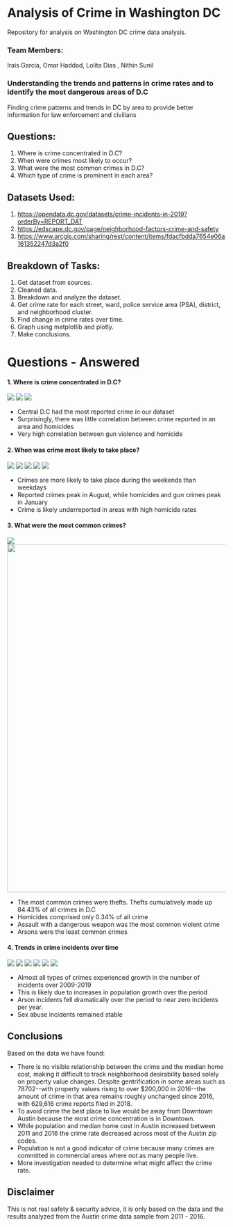 # Analysis of Crime in Washington DC
Repository for analysis on Washington DC crime data analysis.


### Team Members: 

Irais Garcia, Omar Haddad, Lolita Dias , Nithin Sunil

### Understanding the trends and patterns in crime rates and to identify the most dangerous areas of D.C
Finding crime patterns and trends in DC by area to provide better information for law enforcement and civilians

## Questions:
1. Where is crime concentrated in D.C? 
2. When were crimes most likely to occur?
3. What were the most common crimes in D.C? 
4. Which type of crime is prominent in each area? 

## Datasets Used: 
 1. https://opendata.dc.gov/datasets/crime-incidents-in-2019?orderBy=REPORT_DAT
 2. https://edscape.dc.gov/page/neighborhood-factors-crime-and-safety
 3. https://www.arcgis.com/sharing/rest/content/items/fdacfbdda7654e06a161352247d3a2f0

## Breakdown of Tasks:

1. Get dataset from sources.
2. Cleaned data.
3. Breakdown and analyze the dataset.
4. Get crime rate for each street, ward, police service area (PSA), district, and neighborhood cluster.  
5. Find change in crime rates over time. 
7. Graph using matplotlib and plotly.
8. Make conclusions.


# Questions - Answered

#### 1. Where is crime concentrated in D.C? 

<img src="Images/density.png">
<img src="Images/crimes_district.png">
<img src="Images/crimes_ward.png">


* Central D.C had the most reported crime in our dataset
* Surprisingly, there was little correlation between crime reported in an area and homicides
* Very high correlation between gun violence and homicide

#### 2. When was crime most likely to take place?
<img src="Images/crimes_day.png">
<img src="Images/crimes_month.png">
<img src="Images/gun_crimes_month.png">
<img src="Images/hom_crimes_month.png">
<img src="Images/crimes_month.png">


* Crimes are more likely to take place during the weekends than weekdays
* Reported crimes peak in August, while homicides and gun crimes peak in January
* Crime is likely underreported in areas with high homicide rates

#### 3. What were the most common crimes?

<img src="/Images/type_crimes.png">
<img src="/Images/type_crimes_number.png" width= 800>

* The most common crimes were thefts. Thefts cumulatively made up 84.43% of all crimes in D.C 
* Homicides comprised only 0.34% of all crime
* Assault with a dangerous weapon was the most common violent crime
* Arsons were the least common crimes

#### 4. Trends in crime incidents over time

<img src="/Images/trend_homicide.png">
<img src="/Images/trend_assault.png">
<img src="/Images/trend_abuse.png">
<img src="/Images/trend_robbery.png">
<img src="/Images/trend_theft_other.png">
<img src="/Images/trend_arson.png">




* Almost all types of crimes experienced growth in the number of incidents over 2009-2019 
* This is likely due to increases in population growth over the period
* Arson incidents fell dramatically over the period to near zero incidents per year.
* Sex abuse incidents remained stable

## Conclusions

Based on the data we have found: 
* There is no visible relationship between the crime and the median home cost, making it difficult to track neighborhood desirability based solely on property value changes. Despite gentrification in some areas such as  78702--with property values rising to over $200,000 in 2016--the amount of crime in that area remains roughly unchanged since 2016, with 629,616 crime reports filed in 2018.
* To avoid crime the best place to live would be away from Downtown Austin because the most crime concentration is in Downtown.
* While population and median home cost in Austin increased between 2011 and 2016 the crime rate decreased across most of the Austin zip codes.
* Population is not a good indicator of crime because many crimes are committed in commercial areas where not as many people live. 
* More investigation needed to determine what might affect the crime rate.

## Disclaimer 
This is not real safety & security advice, it is only based on the data and the results analyzed from the Austin crime data sample from 2011 - 2016.
